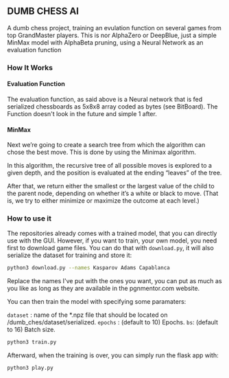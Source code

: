 ## DUMB CHESS AI

A dumb chess project, training an evulation function on several games from top GrandMaster players. This is nor AlphaZero or DeepBlue, just a simple MinMax model with AlphaBeta pruning, using a Neural Network as an evaluation function

### How It Works

#### Evaluation Function
The evaluation function, as said above is a Neural network that is fed serialized chessboards as 5x8x8 array coded as bytes (see BitBoard). The Function doesn't look in the future and simple 1 after.

#### MinMax
Next we’re going to create a search tree from which the algorithm can chose the best move. This is done by using the Minimax algorithm.

In this algorithm, the recursive tree of all possible moves is explored to a given depth, and the position is evaluated at the ending “leaves” of the tree.

After that, we return either the smallest or the largest value of the child to the parent node, depending on whether it’s a white or black to move. (That is, we try to either minimize or maximize the outcome at each level.)

### How to use it 
The repositories already comes with a trained model, that you can directly use with the GUI. However, if you want to train, your own model, you need first to download game files. You can do that with `download.py`, it will also serialize the dataset for training and store it:

``` bash
python3 download.py --names Kasparov Adams Capablanca
```
Replace the names I've put with the ones you want, you can put as much as you like as long as they are available in the pgnmentor.com website.

You can then train the model with specifying some paramaters:

`dataset` : name of the *.npz file that should be located on /dumb_ches/dataset/serialized.
`epochs`  : (default to 10) Epochs.
`bs`: (default to 16) Batch size.

```bash
python3 train.py
```

Afterward, when the training is over, you can simply run the flask app with:
``` bash
python3 play.py
```
